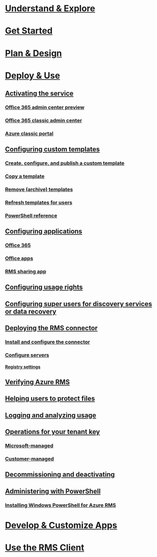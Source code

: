 # [Understand & Explore](/rights-management/understand-explore/azure-rights-management)
# [Get Started](/rights-management/get-started/requirements-for-azure-rights-management)
# [Plan & Design](/rights-management/plan-design/azure-rights-management-deployment-roadmap)
# [Deploy & Use](./activating-azure-rights-management)
## [Activating the service](./activating-azure-rights-management.md)
### [Office 365 admin center preview](activating-azure-rights-management-0365preview.md)
### [Office 365 classic admin center](activating-azure-rights-management-0365classic.md)
### [Azure classic portal](activating-azure-rights-management-azure.md)
## [Configuring custom templates](./configure-custom-templates-for-azure-rights-management.md)
### [Create, configure, and publish a custom template](configure-custom-templates-for-azure-rights-management-create-template.md) 
### [Copy a template](/configure-custom-templates-for-azure-rights-management-copy-template.md)
### [Remove (archive) templates](configure-custom-templates-for-azure-rights-management-remove-template.md) 
### [Refresh templates for users](configure-custom-templates-for-azure-rights-management-refresh-templates.md)
### [PowerShell reference](configure-custom-templates-for-azure-rights-management-powershell.md)
## [Configuring applications](./configuring-applications-for-azure-rights-management.md)
### [Office 365](./0365-configure-for-clients-online-services.md)
### [Office apps](./office-2016-2013-configure-for-clients.md)
### [RMS sharing app](./sharing-app-install-configure.md)
## [Configuring usage rights](./configuring-usage-rights-for-azure-rights-management.md)
## [Configuring super users for discovery services or data recovery](./configuring-super-users-for-azure-rights-management-and-discovery-services-or-data-recovery.md)
## [Deploying the RMS connector](./deploying-the-azure-rights-management-connector.md)
### [Install and configure the connector](install-and-configure-the-rms-connector.md)
### [Configure servers](configure-servers-for-the-rms-connector.md)
#### [Registry settings](registry-settings-rms-connector.md)
## [Verifying Azure RMS](./verifying-azure-rights-management.md)
## [Helping users to protect files](./helping-users-to-protect-files-by-using-azure-rights-management.md)
## [Logging and analyzing usage](./logging-and-analyzing-azure-rights-management-usage.md)
## [Operations for your tenant key](./operations-for-your-azure-rights-management-tenant-key.md)
### [Microsoft-managed](operations-for-your-azure-rights-management-tenant-key-microsoft-managed.md)
### [Customer-managed](operations-for-your-azure-rights-management-tenant-key-customer-managed.md)
## [Decommissioning and deactivating](./decommissioning-and-deactivating-azure-rights-management.md)
## [Administering with PowerShell](./administering-azure-rights-management-with-powershell.md)
### [Installing Windows PowerShell for Azure RMS](./installing-windows-powershell-for-azure-rights-management.md)
# [Develop & Customize Apps](/rights-management/develop/developers-guide)
# [Use the RMS Client](/rights-management/rms-client/rights-management-rms-client)
